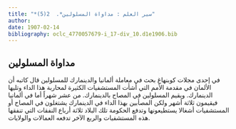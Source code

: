 ```yaml
---
title: "*سير العلم : مداواة المسلولين*.  2(5)"
author: 
date: 1907-02-14
bibliography: oclc_4770057679-i_17-div_10.d1e1906.bib
---
```




##  مداواة المسلولين 


  في  إحدى  مجلات كوبنهاغ بحث في معاملة ألمانيا والدينمارك للمسلولين قال كاتبه أن الألمان في مقدمة الأمم التي أشأت المستشفيات الكثيرة لمحاربة هذا الداء وتليها الدينمارك. ويقيم المسلولين في المصاح بالدينمارك. من  عشر  شهراً أما في ألمانيا فيقيمون  ثلاثة  أشهر ولكن المصأبين بهذا الداء في الدينمارك يشتغلون في المصاح أو المستشفيات أشغالا يستطيعونها وتدفع الحكومة تلك البلاد  ثلاثة  أرباع النفقات التي تنفقها هذه المستشفيات والربع الآخر تدفعه العمالات والولايات. 
